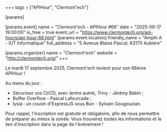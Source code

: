 +++
tags = ["APIHour", "Clermont'ech"]

[params]

[params.event]
name = "Clermont'ech - APIHour #66"
date = "2025-09-17 19:00:00"
is_free = true
event_url = "https://www.clermontech.org/api-hours/api-hour-66.html"
[params.event.location]
friendly_name = "Amphi A - IUT Informatique"
full_address = "5 Avenue Blaise Pascal, 63170 Aubière"

[params.organizer]
name = "Clermont'ech"
website = "http://clermontech.org/"
+++

Le mardi 17 septembre 2025, Clermont'ech revient pour son 66éme APIHour !

Au menu du jour :
- Sécurisez vos CI/CD, avec (entre autre), Trivy - Jérémy Babin ;
- Buffer Overflow - Pascal Lafourcade ;
- lysia : un cousin d'ExpressJS sous Bun - Sylvain Gougouzian.

Pour rappel, l'inscription est gratuite et obligatoire, afin de nous permettre de préparer au mieux la soirée. Vous trouverez toutes les informations et le lien d'inscription dans la page de l'évènement !
